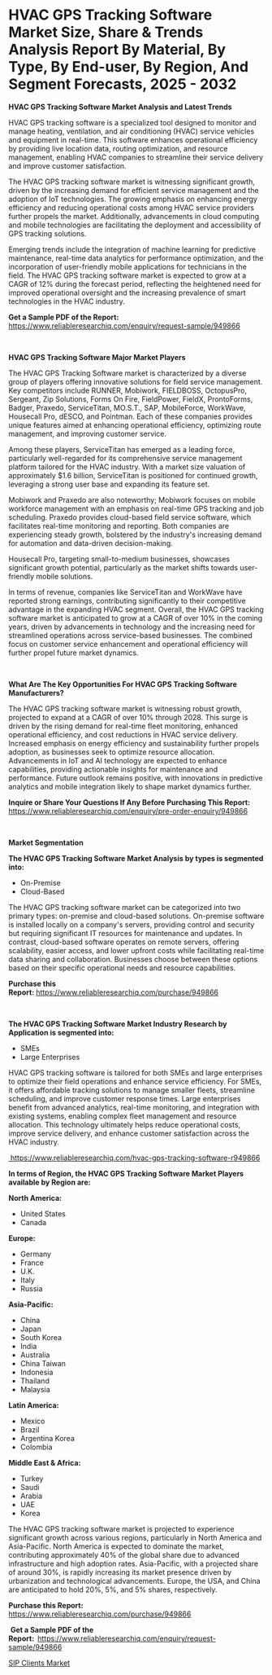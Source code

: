 <p><h1>HVAC GPS Tracking Software Market Size, Share & Trends Analysis Report By Material, By Type, By End-user, By Region, And Segment Forecasts, 2025 - 2032</h1></p><p><strong>HVAC GPS Tracking Software Market Analysis and Latest Trends</strong></p>
<p><p>HVAC GPS tracking software is a specialized tool designed to monitor and manage heating, ventilation, and air conditioning (HVAC) service vehicles and equipment in real-time. This software enhances operational efficiency by providing live location data, routing optimization, and resource management, enabling HVAC companies to streamline their service delivery and improve customer satisfaction. </p><p>The HVAC GPS tracking software market is witnessing significant growth, driven by the increasing demand for efficient service management and the adoption of IoT technologies. The growing emphasis on enhancing energy efficiency and reducing operational costs among HVAC service providers further propels the market. Additionally, advancements in cloud computing and mobile technologies are facilitating the deployment and accessibility of GPS tracking solutions. </p><p>Emerging trends include the integration of machine learning for predictive maintenance, real-time data analytics for performance optimization, and the incorporation of user-friendly mobile applications for technicians in the field. The HVAC GPS tracking software market is expected to grow at a CAGR of 12% during the forecast period, reflecting the heightened need for improved operational oversight and the increasing prevalence of smart technologies in the HVAC industry.</p></p>
<p><strong>Get a Sample PDF of the Report:&nbsp;</strong> <a href="https://www.reliableresearchiq.com/enquiry/request-sample/949866?utm_campaign=2780&utm_medium=2&utm_source=Github&utm_content=ia&utm_term=05032025&utm_id=hvac-gps-tracking-software">https://www.reliableresearchiq.com/enquiry/request-sample/949866</a></p>
<p>&nbsp;</p>
<p><strong>HVAC GPS Tracking Software Major Market Players</strong></p>
<p><p>The HVAC GPS Tracking Software market is characterized by a diverse group of players offering innovative solutions for field service management. Key competitors include RUNNER, Mobiwork, FIELDBOSS, OctopusPro, Sergeant, Zip Solutions, Forms On Fire, FieldPower, FieldX, ProntoForms, Badger, Praxedo, ServiceTitan, MO.S.T., SAP, MobileForce, WorkWave, Housecall Pro, dESCO, and Pointman. Each of these companies provides unique features aimed at enhancing operational efficiency, optimizing route management, and improving customer service.</p><p>Among these players, ServiceTitan has emerged as a leading force, particularly well-regarded for its comprehensive service management platform tailored for the HVAC industry. With a market size valuation of approximately $1.6 billion, ServiceTitan is positioned for continued growth, leveraging a strong user base and expanding its feature set.</p><p>Mobiwork and Praxedo are also noteworthy; Mobiwork focuses on mobile workforce management with an emphasis on real-time GPS tracking and job scheduling. Praxedo provides cloud-based field service software, which facilitates real-time monitoring and reporting. Both companies are experiencing steady growth, bolstered by the industry's increasing demand for automation and data-driven decision-making.</p><p>Housecall Pro, targeting small-to-medium businesses, showcases significant growth potential, particularly as the market shifts towards user-friendly mobile solutions. </p><p>In terms of revenue, companies like ServiceTitan and WorkWave have reported strong earnings, contributing significantly to their competitive advantage in the expanding HVAC segment. Overall, the HVAC GPS tracking software market is anticipated to grow at a CAGR of over 10% in the coming years, driven by advancements in technology and the increasing need for streamlined operations across service-based businesses. The combined focus on customer service enhancement and operational efficiency will further propel future market dynamics.</p></p>
<p>&nbsp;</p>
<p><strong>What Are The Key Opportunities For HVAC GPS Tracking Software Manufacturers?</strong></p>
<p><p>The HVAC GPS tracking software market is witnessing robust growth, projected to expand at a CAGR of over 10% through 2028. This surge is driven by the rising demand for real-time fleet monitoring, enhanced operational efficiency, and cost reductions in HVAC service delivery. Increased emphasis on energy efficiency and sustainability further propels adoption, as businesses seek to optimize resource allocation. Advancements in IoT and AI technology are expected to enhance capabilities, providing actionable insights for maintenance and performance. Future outlook remains positive, with innovations in predictive analytics and mobile integration likely to shape market dynamics further.</p></p>
<p><strong>Inquire or Share Your Questions If Any Before Purchasing This Report:</strong> <a href="https://www.reliableresearchiq.com/enquiry/pre-order-enquiry/949866?utm_campaign=2780&utm_medium=2&utm_source=Github&utm_content=ia&utm_term=05032025&utm_id=hvac-gps-tracking-software">https://www.reliableresearchiq.com/enquiry/pre-order-enquiry/949866</a></p>
<p>&nbsp;</p>
<p><strong>Market Segmentation</strong></p>
<p><strong>The HVAC GPS Tracking Software Market Analysis by types is segmented into:</strong></p>
<p><ul><li>On-Premise</li><li>Cloud-Based</li></ul></p>
<p><p>The HVAC GPS tracking software market can be categorized into two primary types: on-premise and cloud-based solutions. On-premise software is installed locally on a company's servers, providing control and security but requiring significant IT resources for maintenance and updates. In contrast, cloud-based software operates on remote servers, offering scalability, easier access, and lower upfront costs while facilitating real-time data sharing and collaboration. Businesses choose between these options based on their specific operational needs and resource capabilities.</p></p>
<p><strong>Purchase this Report:&nbsp;</strong><a href="https://www.reliableresearchiq.com/purchase/949866?utm_campaign=2780&utm_medium=2&utm_source=Github&utm_content=ia&utm_term=05032025&utm_id=hvac-gps-tracking-software">https://www.reliableresearchiq.com/purchase/949866</a></p>
<p>&nbsp;</p>
<p><strong>The HVAC GPS Tracking Software Market Industry Research by Application is segmented into:</strong></p>
<p><ul><li>SMEs</li><li>Large Enterprises</li></ul></p>
<p><p>HVAC GPS tracking software is tailored for both SMEs and large enterprises to optimize their field operations and enhance service efficiency. For SMEs, it offers affordable tracking solutions to manage smaller fleets, streamline scheduling, and improve customer response times. Large enterprises benefit from advanced analytics, real-time monitoring, and integration with existing systems, enabling complex fleet management and resource allocation. This technology ultimately helps reduce operational costs, improve service delivery, and enhance customer satisfaction across the HVAC industry.</p></p>
<p><a href="https://www.reliableresearchiq.com/hvac-gps-tracking-software-r949866?utm_campaign=2780&utm_medium=2&utm_source=Github&utm_content=ia&utm_term=05032025&utm_id=hvac-gps-tracking-software">&nbsp;https://www.reliableresearchiq.com/hvac-gps-tracking-software-r949866</a></p>
<p><strong>In terms of Region, the HVAC GPS Tracking Software Market Players available by Region are:</strong></p>
<p>
    <p> <strong> North America: </strong>
        <ul>
            <li>United States</li>
            <li>Canada</li>
        </ul>
        </p> 
    <p> <strong> Europe: </strong>
        <ul>
            <li>Germany</li>
            <li>France</li>
            <li>U.K.</li>
            <li>Italy</li>
            <li>Russia</li>
        </ul>
        </p> 
    <p> <strong> Asia-Pacific: </strong>
        <ul>
            <li>China</li>
            <li>Japan</li>
            <li>South Korea</li>
            <li>India</li>
            <li>Australia</li>
            <li>China Taiwan</li>
            <li>Indonesia</li>
            <li>Thailand</li>
            <li>Malaysia</li>
        </ul>
        </p> 
    <p> <strong> Latin America: </strong>
        <ul>
            <li>Mexico</li>
            <li>Brazil</li>
            <li>Argentina Korea</li>
            <li>Colombia</li>
        </ul>
        </p> 
    <p> <strong> Middle East & Africa: </strong>
        <ul>
            <li>Turkey</li>
            <li>Saudi</li>
            <li>Arabia</li>
            <li>UAE</li>
            <li>Korea</li>
        </ul>
    </p>
    </p>
<p><p>The HVAC GPS tracking software market is projected to experience significant growth across various regions, particularly in North America and Asia-Pacific. North America is expected to dominate the market, contributing approximately 40% of the global share due to advanced infrastructure and high adoption rates. Asia-Pacific, with a projected share of around 30%, is rapidly increasing its market presence driven by urbanization and technological advancements. Europe, the USA, and China are anticipated to hold 20%, 5%, and 5% shares, respectively.</p></p>
<p><strong>Purchase this Report: </strong><a href="https://www.reliableresearchiq.com/purchase/949866?utm_campaign=2780&utm_medium=2&utm_source=Github&utm_content=ia&utm_term=05032025&utm_id=hvac-gps-tracking-software">https://www.reliableresearchiq.com/purchase/949866</a></p>
<p>&nbsp;<strong>Get a Sample PDF of the Report:&nbsp;&nbsp;</strong><a href="https://www.reliableresearchiq.com/enquiry/request-sample/949866?utm_campaign=2780&utm_medium=2&utm_source=Github&utm_content=ia&utm_term=05032025&utm_id=hvac-gps-tracking-software">https://www.reliableresearchiq.com/enquiry/request-sample/949866</a></p>
<p><strong></strong></p>
<p><p><a href="https://github.com/memorirummy/Market-Research-Report-List-1/blob/main/sip-clients-market.md?utm_campaign=2780&utm_medium=2&utm_source=Github&utm_content=ia&utm_term=05032025&utm_id=hvac-gps-tracking-software">SIP Clients Market</a></p></p>